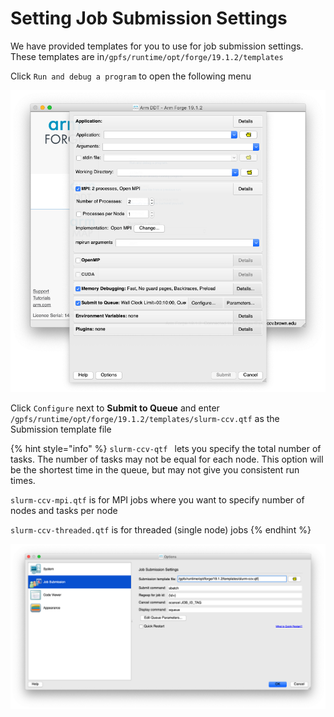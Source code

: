 # Setting Job Submission Settings

We have provided templates for you to use for job submission settings.   These templates are in`/gpfs/runtime/opt/forge/19.1.2/templates`

 Click `Run and debug a program` to open the following menu

![](../../.gitbook/assets/screen-shot-2019-08-05-at-3.20.08-pm.png)

Click `Configure` next to **Submit to Queue** and enter `/gpfs/runtime/opt/forge/19.1.2/templates/slurm-ccv.qtf` as the Submission template file

{% hint style="info" %}
`slurm-ccv-qtf ` lets you specify the total number of tasks.  The number of tasks may not be equal for each node.   This option will be the shortest time in the queue, but may not give you consistent run times. 

`slurm-ccv-mpi.qtf` is for MPI jobs where you want to specify number of nodes and tasks per node

`slurm-ccv-threaded.qtf` is for threaded (single node) jobs
{% endhint %}



![](../../.gitbook/assets/screen-shot-2019-08-05-at-3.22.32-pm.png)
